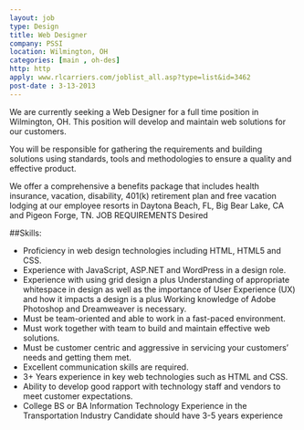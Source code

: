 ```yaml
---
layout: job
type: Design
title: Web Designer
company: PSSI
location: Wilmington, OH
categories: [main , oh-des]
http: http
apply: www.rlcarriers.com/joblist_all.asp?type=list&id=3462
post-date : 3-13-2013
---
```


We are currently seeking a Web Designer for a full time position in Wilmington, OH. This position will develop and maintain web solutions for our customers. 

You will be responsible for gathering the requirements and building solutions using standards, tools and methodologies to ensure a quality and effective product. 

We offer a comprehensive a benefits package that includes health insurance, vacation, disability, 401(k) retirement plan and free vacation lodging at our employee resorts in Daytona Beach, FL, Big Bear Lake, CA and Pigeon Forge, TN. JOB REQUIREMENTS Desired 

##Skills: 

* Proficiency in web design technologies including HTML, HTML5 and CSS.
* Experience with JavaScript, ASP.NET and WordPress in a design role.
* Experience with using grid design a plus Understanding of appropriate whitespace in design as well as the importance of User Experience (UX) and how it impacts a design is a plus Working knowledge of Adobe Photoshop and Dreamweaver is necessary.
* Must be team-oriented and able to work in a fast-paced environment.
* Must work together with team to build and maintain effective web solutions.
* Must be customer centric and aggressive in servicing your customers’ needs and getting them met.
* Excellent communication skills are required.
* 3+ Years experience in key web technologies such as HTML and CSS.
* Ability to develop good rapport with technology staff and vendors to meet customer expectations.
* College BS or BA Information Technology Experience in the Transportation Industry Candidate should have 3-5 years experience
